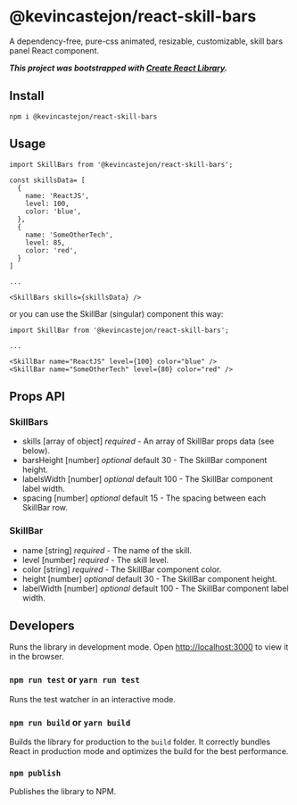 # @kevincastejon/react-skill-bars

A dependency-free, pure-css animated, resizable, customizable, skill bars panel React component.

***This project was bootstrapped with [Create React Library](https://github.com/dimimikadze/create-react-library).***


## Install
```
npm i @kevincastejon/react-skill-bars
```

## Usage
```
import SkillBars from '@kevincastejon/react-skill-bars';

const skillsData= [
  {
    name: 'ReactJS',
    level: 100,
    color: 'blue',
  },
  {
    name: 'SomeOtherTech',
    level: 85,
    color: 'red',
  }
]

...

<SkillBars skills={skillsData} />
```

or you can use the SkillBar (singular) component this way:
```
import SkillBar from '@kevincastejon/react-skill-bars';

...

<SkillBar name="ReactJS" level={100} color="blue" />
<SkillBar name="SomeOtherTech" level={80} color="red" />
```

## Props API

### SkillBars

- skills [array of object] *required* - An array of SkillBar props data (see below).
- barsHeight [number] *optional* default 30 - The SkillBar component height.
- labelsWidth [number] *optional* default 100 - The SkillBar component label width.
- spacing [number] *optional* default 15 - The spacing between each SkillBar row.

### SkillBar

- name [string] *required* - The name of the skill.
- level [number] *required* - The skill level.
- color [string] *required* - The SkillBar component color.
- height [number] *optional* default 30 - The SkillBar component height.
- labelWidth [number] *optional* default 100 - The SkillBar component label width.

## Developers

Runs the library in development mode. Open [http://localhost:3000](http://localhost:3000) to view it in the browser.

### `npm run test` or `yarn run test`

Runs the test watcher in an interactive mode.

### `npm run build` or `yarn build`

Builds the library for production to the `build` folder.
It correctly bundles React in production mode and optimizes the build for the best performance.

### `npm publish`

Publishes the library to NPM.
